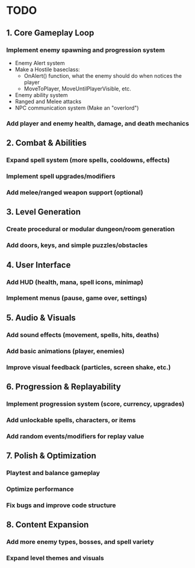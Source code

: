 # TODO

## 1. Core Gameplay Loop

### Implement enemy spawning and progression system
   - Enemy Alert system
   - Make a Hostile baseclass:
      - OnAlert() function, what the enemy should do when notices the player
      - MoveToPlayer, MoveUntilPlayerVisible, etc.
   - Enemy ability system
   - Ranged and Melee attacks
   - NPC communication system (Make an "overlord")

### Add player and enemy health, damage, and death mechanics

## 2. Combat & Abilities

### Expand spell system (more spells, cooldowns, effects)

### Implement spell upgrades/modifiers

### Add melee/ranged weapon support (optional)

## 3. Level Generation

### Create procedural or modular dungeon/room generation

### Add doors, keys, and simple puzzles/obstacles

## 4. User Interface

### Add HUD (health, mana, spell icons, minimap)

### Implement menus (pause, game over, settings)

## 5. Audio & Visuals

### Add sound effects (movement, spells, hits, deaths)

### Add basic animations (player, enemies)

### Improve visual feedback (particles, screen shake, etc.)

## 6. Progression & Replayability

### Implement progression system (score, currency, upgrades)

### Add unlockable spells, characters, or items

### Add random events/modifiers for replay value

## 7. Polish & Optimization

### Playtest and balance gameplay

### Optimize performance

### Fix bugs and improve code structure

## 8. Content Expansion

### Add more enemy types, bosses, and spell variety

### Expand level themes and visuals